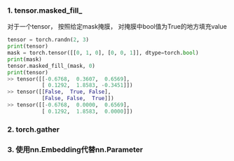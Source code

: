 ### 1. tensor.masked_fill_

对于一个tensor， 按照给定mask掩膜， 对掩膜中bool值为True的地方填充value

```python
tensor = torch.randn(2, 3)
print(tensor)
mask = torch.tensor([[0, 1, 0], [0, 0, 1]], dtype=torch.bool)
print(mask)
tensor.masked_fill_(mask, 0)
print(tensor)
>> tensor([[-0.6768,  0.3607,  0.6569],
           [ 0.1292,  1.8583, -0.3451]])
>> tensor([[False,  True, False],
           [False, False,  True]])
>> tensor([[-0.6768,  0.0000,  0.6569],
           [ 0.1292,  1.8583,  0.0000]])
```

### 2. torch.gather

### 3. 使用nn.Embedding代替nn.Parameter

